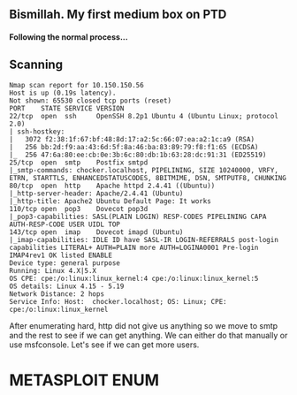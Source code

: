## Bismillah. My first medium box on PTD

#### Following the normal process...

## Scanning

```
Nmap scan report for 10.150.150.56
Host is up (0.19s latency).
Not shown: 65530 closed tcp ports (reset)
PORT    STATE SERVICE VERSION
22/tcp  open  ssh     OpenSSH 8.2p1 Ubuntu 4 (Ubuntu Linux; protocol 2.0)
| ssh-hostkey: 
|   3072 f2:38:1f:67:bf:48:8d:17:a2:5c:66:07:ea:a2:1c:a9 (RSA)
|   256 bb:2d:f9:aa:43:6d:5f:8a:46:ba:83:89:79:f8:f1:65 (ECDSA)
|_  256 47:6a:80:ee:cb:0e:3b:6c:80:db:1b:63:28:dc:91:31 (ED25519)
25/tcp  open  smtp    Postfix smtpd
|_smtp-commands: chocker.localhost, PIPELINING, SIZE 10240000, VRFY, ETRN, STARTTLS, ENHANCEDSTATUSCODES, 8BITMIME, DSN, SMTPUTF8, CHUNKING
80/tcp  open  http    Apache httpd 2.4.41 ((Ubuntu))
|_http-server-header: Apache/2.4.41 (Ubuntu)
|_http-title: Apache2 Ubuntu Default Page: It works
110/tcp open  pop3    Dovecot pop3d
|_pop3-capabilities: SASL(PLAIN LOGIN) RESP-CODES PIPELINING CAPA AUTH-RESP-CODE USER UIDL TOP
143/tcp open  imap    Dovecot imapd (Ubuntu)
|_imap-capabilities: IDLE ID have SASL-IR LOGIN-REFERRALS post-login capabilities LITERAL+ AUTH=PLAIN more AUTH=LOGINA0001 Pre-login IMAP4rev1 OK listed ENABLE
Device type: general purpose
Running: Linux 4.X|5.X
OS CPE: cpe:/o:linux:linux_kernel:4 cpe:/o:linux:linux_kernel:5
OS details: Linux 4.15 - 5.19
Network Distance: 2 hops
Service Info: Host:  chocker.localhost; OS: Linux; CPE: cpe:/o:linux:linux_kernel

```

After enumerating hard, http did not give us anything so we move to smtp and the rest to see if we can get anything. We can either do that manually or use msfconsole. Let's see if we can get more users. 

# METASPLOIT ENUM

